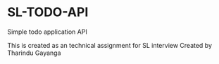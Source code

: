 # SL-TODO-API
Simple todo application API

This is created as an technical assignment for SL interview
Created by Tharindu Gayanga


